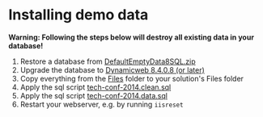 Installing demo data
====================

**Warning: Following the steps below will destroy all existing data in your database!**

1. Restore a database from [DefaultEmptyData8SQL.zip](http://developer.dynamicweb-cms.com/downloads/dynamicweb-8.aspx)
2. Upgrade the database to [Dynamicweb 8.4.0.8 (or later)](http://developer.dynamicweb-cms.com/downloads/dynamicweb-8.aspx)
3. Copy everything from the [Files](../Files/) folder to your solution's Files folder
4. Apply the sql script [tech-conf-2014.clean.sql](tech-conf-2014.clean.sql)
5. Apply the sql script [tech-conf-2014.data.sql](tech-conf-2014.data.sql)
6. Restart your webserver, e.g. by running `iisreset`
